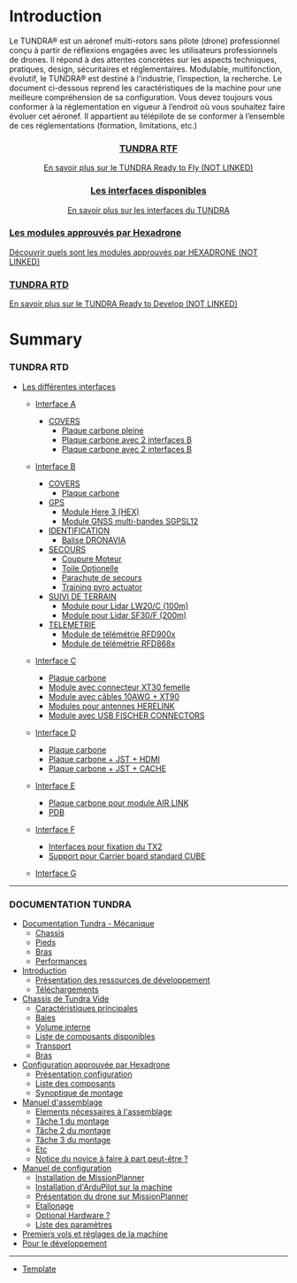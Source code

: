 # Introduction

Le TUNDRA® est un aéronef multi-rotors sans pilote (drone) professionnel conçu à partir de réflexions engagées avec les utilisateurs professionnels de drones. Il répond à des attentes concrètes sur les aspects techniques, pratiques, design, sécuritaires et réglementaires. Modulable, multifonction, évolutif, le TUNDRA® est destiné à l'industrie, l’inspection, la recherche.
Le document ci-dessous reprend les caractéristiques de la machine pour une meilleure compréhension de sa configuration.
Vous devez toujours vous conformer à la réglementation en vigueur à l’endroit où vous souhaitez faire évoluer cet aéronef. Il appartient au télépilote de se conformer à l’ensemble de ces réglementations (formation, limitations, etc.)




<div class="introduction-card-container">
  <a class="card-intro card-intro-big" style="text-align: center;" href="#">
    <h3>TUNDRA RTF</h3>
    <p class="small">En savoir plus sur le TUNDRA Ready to Fly (NOT LINKED)</p>
  </a>
  
<a class="card-intro card-intro-small" style="text-align: center;" href="/INTERFACE/interface.html">
    <h3>Les interfaces disponibles</h3>
    <p class="small">En savoir plus sur les interfaces du TUNDRA</p>
  </a>
  
  <a class="card-intro card-intro-small" href="#">
    <h3>Les modules approuvés par Hexadrone</h3>
    <p class="small">Découvrir quels sont les modules approuvés par HEXADRONE (NOT LINKED)</p>
  </a>

  <a class="card-intro card-intro-big" href="#">
    <h3>TUNDRA RTD</h3>
    <p class="small">En savoir plus sur le TUNDRA Ready to Develop (NOT LINKED)</p>
  </a>
  </div>

# Summary


### TUNDRA RTD

* [Les différentes interfaces](./INTERFACE/INTERFACE.md)
    * [Interface A](./INTERFACE/INTERFACEA/interfaceA.md)
        * [COVERS](./INTERFACE/INTERFACEA/COVERS/COVERS.md)
            * [Plaque carbone pleine](./INTERFACE/INTERFACEA/COVERS/COVERS_PLEINE.md)
            * [Plaque carbone avec 2 interfaces B](./INTERFACE/INTERFACEA/COVERS/COVERS_2INTB.md)
            * [Plaque carbone avec 2 interfaces B](./INTERFACE/INTERFACEA/COVERS/COVERS_1INTBTX2.md)
    * [Interface B](./INTERFACE/INTERFACEB/interfaceB.md)
        * [COVERS](./INTERFACE/INTERFACEB/COVERS/COVERS.md)
            * [Plaque carbone](./INTERFACE/INTERFACEB/COVERS/PLAQUE_CARBONE_1,5mm.md)
        * [GPS](./INTERFACE/INTERFACEB/GPS/GPS.md)
            * [Module Here 3 (HEX)](./INTERFACE/INTERFACEB/GPS/GPS_HERE3.md)
            * [Module GNSS multi-bandes SGPSL12](./INTERFACE/INTERFACEB/GPS/GPS_SHIELD.md)
        * [IDENTIFICATION](./INTERFACE/INTERFACEB/IDENTIFICATION/IDENTIFICATION.md)
            * [Balise DRONAVIA](./INTERFACE/INTERFACEB/IDENTIFICATION/IDENTIFICATION_BALISE_DRONAVIA.md)
        * [SECOURS](./INTERFACE/INTERFACEB/SECOURS/SECOURS.md)
            * [Coupure Moteur](./INTERFACE/INTERFACEB/SECOURS/SECOURS_COUPURE_MOTEURS.md)
            * [Toile Optionelle](./INTERFACE/INTERFACEB/SECOURS/SECOURS_OPT_TOILE.md)
            * [Parachute de secours](./INTERFACE/INTERFACEB/SECOURS/SECOURS_PARACHUTE.md)
            * [Training pyro actuator](./INTERFACE/INTERFACEB/SECOURS/SECOURS_PYRO_ACTUATOR.md)
        * [SUIVI DE TERRAIN](./INTERFACE/INTERFACEB/SUIVI_DE_TERRAIN/SUIVI_DE_TERRAIN.md)
            * [Module pour Lidar LW20/C (100m)](./INTERFACE/INTERFACEB/SUIVI_DE_TERRAIN/SUIVI_DE_TERRAIN_LW20.md)
            * [Module pour Lidar SF30/F (200m)](./INTERFACE/INTERFACEB/SUIVI_DE_TERRAIN/SUIVI_DE_TERRAIN_SF30.md)
        * [TELEMETRIE](./INTERFACE/INTERFACEB/TELEMETRIE/TELEMETRIE.md)
            * [Module de télémétrie RFD900x](./INTERFACE/INTERFACEB/TELEMETRIE/TELEMETRIE_RFD900x.md)
            * [Module de télémétrie RFD868x](./INTERFACE/INTERFACEB/TELEMETRIE/TELEMETRIE_RFD868x.md)
    * [Interface C](./INTERFACE/INTERFACEC/interfaceC.md)
        * [Plaque carbone](./INTERFACE/INTERFACEC/PLAQUE_CARBONE_1,5mm.md)
        * [Module avec connecteur XT30 femelle](./INTERFACE/INTERFACEC/XT30F.md)
        * [Module avec câbles 10AWG + XT90](./INTERFACE/INTERFACEC/10AWGXT90.md)
        * [Modules pour antennes HERELINK](./INTERFACE/INTERFACEC/HERE.md)
        * [Module avec USB FISCHER CONNECTORS](./INTERFACE/INTERFACEC/FISCHER.md)
        
    * [Interface D](./INTERFACE/INTERFACED/interfaceD.md)
        * [Plaque carbone](./INTERFACE/INTERFACED/COVERS/PLAQUE_CARBONE_1,5mm.md)
        * [Plaque carbone + JST + HDMI](./INTERFACE/INTERFACED/COVERS/JST_CACHE.md)
        * [Plaque carbone + JST + CACHE](./INTERFACE/INTERFACED/COVERS/JST_HDMI.md)
    * [Interface E](./INTERFACE/INTERFACEE/interfaceE.md)
        * [Plaque carbone pour module AIR LINK](./INTERFACE/INTERFACEE/PLAQUE_CARBONE_1mm.md)
        * [PDB](./INTERFACE/INTERFACEE/PDB.md)
    * [Interface F](./INTERFACE/INTERFACEF/interfaceF.md)
        * [Interfaces pour fixation du TX2 ](./INTERFACE/INTERFACEF/TX2.md)
        * [Support pour Carrier board standard CUBE](./INTERFACE/INTERFACEF/CUBE.md)
    * [Interface G](./INTERFACE/INTERFACEG/interfaceG.md)

---

### DOCUMENTATION TUNDRA


* [Documentation Tundra - Mécanique](./DOCUMENTATION_MECANIQUE/INTRODUCTION.md)
    * [Chassis](./DOCUMENTATION_MECANIQUE/CHASSIS.md)
    * [Pieds](./DOCUMENTATION_MECANIQUE/PIEDS.md)
    * [Bras](./DOCUMENTATION_MECANIQUE/BRAS.md)
    * [Performances](./DOCUMENTATION_MECANIQUE/PERFORMANCES.md)
* [Introduction](./MATTHIEU/Introduction.md)
    * [Présentation des ressources de développement](./MATTHIEU/Introduction.md#presentation-des-ressources-de-developpement)
    * [Téléchargements](./MATTHIEU/Introduction.md#telechargements)
* [Chassis de Tundra Vide](./MATTHIEU/Chassis_Tundra_Vide.md)
    * [Caractéristiques principales](./MATTHIEU/Chassis_Tundra_Vide.md#caracteristiques-principales)
    * [Baies](./MATTHIEU/Chassis_Tundra_Vide.md#baies)
    * [Volume interne](./MATTHIEU/Chassis_Tundra_Vide.md#volume-interne)
    * [Liste de composants disponibles](./MATTHIEU/Chassis_Tundra_Vide.md#liste-de-composants-disponibles)
    * [Transport](./MATTHIEU/Chassis_Tundra_Vide.md#transport)
    * [Bras](./MATTHIEU/Chassis_Tundra_Vide.md#bras)
* [Configuration approuvée par Hexadrone](./MATTHIEU/Configuration_Approuvée_HxD.md)
    * [Présentation configuration](./MATTHIEU/Configuration_Approuvée_HxD.md#presentation-configuration)
    * [Liste des composants](./MATTHIEU/Configuration_Approuvée_HxD.md#liste-des-composants)
    * [Synoptique de montage](./MATTHIEU/Configuration_Approuvée_HxD.md#synoptique-de-montage)
* [Manuel d'assemblage](./MATTHIEU/Manuel_Assemblage.md)
    * [Elements nécessaires à l'assemblage](./MATTHIEU/Manuel_Assemblage.md#elements-necessaires-à-l'assemblage)
    * [Tâche 1 du montage](./MATTHIEU/Manuel_Assemblage.md#Tâche-1-du-montage)
    * [Tâche 2 du montage](./MATTHIEU/Manuel_Assemblage.md#Tâche-2-du-montage)
    * [Tâche 3 du montage](./MATTHIEU/Manuel_Assemblage.md#Tâche-3-du-montage)
    * [Etc](./MATTHIEU/Manuel_Assemblage.md#Etc)
    * [Notice du novice à faire à part peut-être ?](./MATTHIEU/Manuel_Assemblage.md#notice-du-novice-à-faire-a-part-peut-être-?)
* [Manuel de configuration](./MATTHIEU/Manuel_Configuration.md)
    * [Installation de MissionPlanner](./MATTHIEU/Manuel_Assemblage.md#installation-de-missionplanner)
    * [Installation d'ArduPilot sur la machine](./MATTHIEU/Manuel_Assemblage.md#installation-d'ardupilot-sur-la-machine)
    * [Présentation du drone sur MissionPlanner](./MATTHIEU/Manuel_Assemblage.md#presentation-du-drone-sur-missionplanner)
    * [Etallonage](./MATTHIEU/Manuel_Assemblage.md#etallonage)
    * [Optional Hardware ?](./MATTHIEU/Manuel_Assemblage.md#optional-hardware-?)
    * [Liste des paramètres](./MATTHIEU/Manuel_Assemblage.md#liste-des-parametres)
* [Premiers vols et réglages de la machine](./MATTHIEU/Premiers_Vols.md)
* [Pour le développement](./MATTHIEU/Pour_Developpement.md)

---

* [Template](TEMPLATE.md)